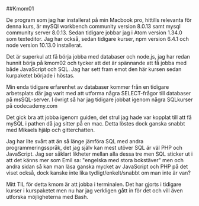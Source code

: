 ##Kmom01


De program som jag har installerat på min Macbook pro, hittills relevanta för denna kurs, är mySQl workbench community version 8.0.13 samt mysql community server 8.0.13. Sedan tidigare jobbar jag i Atom version 1.34.0 som texteditor. Jag har också, sedan tidigare kurser, npm version 6.4.1 och node version 10.13.0 installerat.

Det är superkul att få börja jobba med databaser och node.js, jag har redan hunnit börja på kmom02 och tycker att det är spännande att få jobba med både JavaScript och SQL. Jag har sett fram emot den här kursen sedan kurpaketet började i höstas.

Min enda tidigare erfarenhet av databaser kommer från en tidigare arbetsplats där jag varit med att utforma några SELECT-frågor till databaser på msSQL-server. I övrigt så har jag tidigare jobbat igenom några SQLkurser på codecademy.com

Det gick bra att jobba igenom guiden, det strul jag hade var kopplat till att få mySQL i pathen då jag sitter på en mac. Detta löstes dock ganska snabbt med Mikaels hjälp och gitterchatten.

Jag har lite svårt att än så länge jämföra SQL med andra programmeringsspråk, det jag själv kan mest utöver SQL är väl PHP och JavaScript. Jag ser såklart likheter mellan alla dessa tre men SQL sticker ut i att det känns mer som Emil sa: "engelska med stora bokstäver" men och andra sidan så kan man läsa ganska mycket av JavaScript och PHP på det viset också, dock kanske inte lika tydligt/enkelt/snabbt om man inte är van?

Mitt TIL för detta kmom är att jobba i terminalen. Det har gjorts i tidigare kurser i kurspaketet men nu har jag verkligen gått in för det och vill även utforska möjligheterna med Bash.
